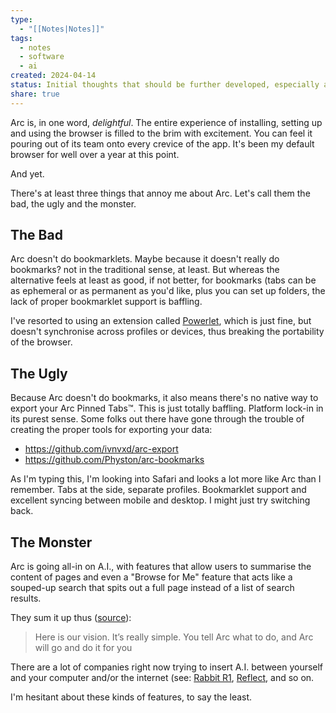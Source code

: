 ```yaml
---
type:
  - "[[Notes|Notes]]"
tags:
  - notes
  - software
  - ai
created: 2024-04-14
status: Initial thoughts that should be further developed, especially around A.I., which itself deserves an entire class of notes.
share: true
---
```


Arc is, in one word, _delightful_. The entire experience of installing, setting up and using the browser is filled to the brim with excitement. You can feel it pouring out of its team onto every crevice of the app. It's been my default browser for well over a year at this point. 

And yet.

There's at least three things that annoy me about Arc. Let's call them the bad, the ugly and the monster.

## The Bad

Arc doesn't do bookmarklets. Maybe because it doesn't really do bookmarks? not in the traditional sense, at least. But whereas the alternative feels at least as good, if not better, for bookmarks (tabs can be as ephemeral or as permanent as you'd like, plus you can set up folders, the lack of proper bookmarklet support is baffling. 

I've resorted to using an extension called [Powerlet](https://chromewebstore.google.com/detail/powerlet/ofecodkcadbenmiknnidnfepbblapgkn), which is just fine, but doesn't synchronise across profiles or devices, thus breaking the portability of the browser.

## The Ugly

Because Arc doesn't do bookmarks, it also means there's no native way to export your Arc Pinned Tabs™️. This is just totally baffling. Platform lock-in in its purest sense. Some folks out there have gone through the trouble of creating the proper tools for exporting your data:
- https://github.com/ivnvxd/arc-export
- https://github.com/Physton/arc-bookmarks

As I'm typing this, I'm looking into Safari and looks a lot more like Arc than I remember. Tabs at the side, separate profiles. Bookmarklet support and excellent syncing between mobile and desktop. I might just try switching back.

## The Monster

Arc is going all-in on A.I., with features that allow users to summarise the content of pages and even a "Browse for Me" feature that acts like a souped-up search that spits out a full page instead of a list of search results.

They sum it up thus ([source](https://www.macstories.net/news/the-browser-company-announces-act-ii-for-arc-the-browser-that-browses-for-you/)):
> Here is our vision. It’s really simple. You tell Arc what to do, and Arc will go and do it for you

There are a lot of companies right now trying to insert A.I. between yourself and your computer and/or the internet (see: [Rabbit R1](https://www.theverge.com/2024/1/9/24030667/rabbit-r1-ai-action-model-price-release-date), [Reflect](https://reflect.app/home), and so on.

I'm hesitant about these kinds of features, to say the least.